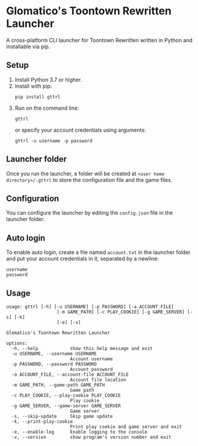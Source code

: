 # Glomatico's Toontown Rewritten Launcher
A cross-platform CLI launcher for Toontown Rewritten written in Python and installable via pip.

## Setup
1. Install Python 3.7 or higher.
2. Install with pip:
    ```
    pip install gttrl
    ```
3. Run on the command line:
    ```
    gttrl
    ```
    or specify your account credentials using arguments:
    ```
    gttrl -u username -p password
    ```

## Launcher folder
Once you run the launcher, a folder will be created at `<user home directory>/.gttrl` to store the configuration file and the game files.

## Configuration
You can configure the launcher by editing the `config.json` file in the launcher folder.

## Auto login
To enable auto login, create a file named `account.txt` in the launcher folder and put your account credentials in it, separated by a newline:
```
username
password
```

## Usage
```
usage: gttrl [-h] [-u USERNAME] [-p PASSWORD] [-a ACCOUNT_FILE]
                   [-m GAME_PATH] [-c PLAY_COOKIE] [-g GAME_SERVER] [-s] [-k]
                   [-e] [-v]

Glomatico's Toontown Rewritten Launcher

options:
  -h, --help            show this help message and exit
  -u USERNAME, --username USERNAME
                        Account username
  -p PASSWORD, --password PASSWORD
                        Account password
  -a ACCOUNT_FILE, --account-file ACCOUNT_FILE
                        Account file location
  -m GAME_PATH, --game-path GAME_PATH
                        Game path
  -c PLAY_COOKIE, --play-cookie PLAY_COOKIE
                        Play cookie
  -g GAME_SERVER, --game-server GAME_SERVER
                        Game server
  -s, --skip-update     Skip game update
  -k, --print-play-cookie
                        Print play cookie and game server and exit
  -e, --enable-log      Enable logging to the console
  -v, --version         show program's version number and exit
```
